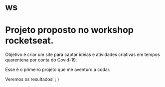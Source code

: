 # ws

# Projeto proposto no workshop rocketseat.

Objetivo é criar um site para captar ideias e atividades criativas em tempos quarentena por conta do Covid-19.

Esse é o primeiro projeto que me aventuro a codar. 

Veremos os resultados! ; )
